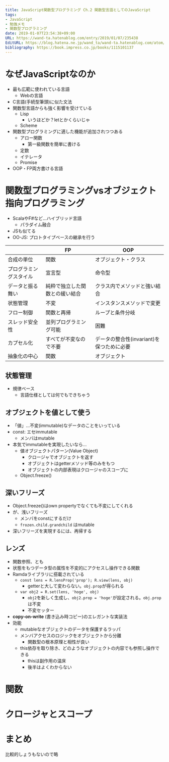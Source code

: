 ```yaml
---
title: JavaScript関数型プログラミング Ch.2 関数型言語としてのJavaScript
tags:
- JavaScript
- 勉強メモ
- 関数型プログラミング
date: 2019-01-07T23:54:38+09:00
URL: https://wand-ta.hatenablog.com/entry/2019/01/07/235438
EditURL: https://blog.hatena.ne.jp/wand_ta/wand-ta.hatenablog.com/atom/entry/10257846132700178147
bibliography: https://book.impress.co.jp/books/1115101137
---
```





# なぜJavaScriptなのか

- 最も広範に使われている言語
    - Webの言語
- C言語(手続型筆頭)に似た文法
- 関数型言語からも強く影響を受けている
    - Lisp
        - いうほどか？letとかくらいじゃ
    - Scheme
- 関数型プログラミングに適した機能が追加されつつある
    - アロー関数
        - 第一級関数を簡単に書ける
    - 定数
    - イテレータ
    - Promise
- OOP・FP両方書ける言語


# 関数型プログラミングvsオブジェクト指向プログラミング

- ScalaやF#など...ハイブリッド言語
    - パラダイム融合
- JSも似てる
- OO-JS: プロトタイプベースの継承を行う




|                        | FP                             | OOP                                       |
|------------------------|--------------------------------|-------------------------------------------|
| 合成の単位             | 関数                           | オブジェクト・クラス                      |
| プログラミングスタイル | 宣言型                         | 命令型                                    |
| データと振る舞い       | 純粋で独立した関数との緩い結合 | クラス内でメソッドと強い結合              |
| 状態管理               | 不変                           | インスタンスメソッドで変更                |
| フロー制御             | 関数と再帰                     | ループと条件分岐                          |
| スレッド安全性         | 並列プログラミング可能         | 困難                                      |
| カプセル化             | すべてが不変なので不要         | データの整合性(invariant)を保つために必要 |
| 抽象化の中心           | 関数                           | オブジェクト                              |


## 状態管理

- 規律ベース
    - 言語仕様としては何でもできちゃう
    
    
## オブジェクトを値として使う

- 「値」...不変(immutable)なデータのことをいっている
- const: エセimmutable
    - メンバはmutable
- 本気でimmutableを実現したいなら...
    - 値オブジェクトパターン(Value Object)
        - クロージャでオブジェクトを返す
        - オブジェクトはgetterメソッド等のみをもつ
        - オブジェクトの内部表現はクロージャのスコープに
    - Object.freeze()


## 深いフリーズ

- Object.freeze()はown propertyでなくても不変にしてくれる
- が、浅いフリーズ
    - メンバをconstにするだけ
    - `frozen.child.grandchild` はmutable
- 深いフリーズを実現するには、再帰する


## レンズ

- 関数参照、とも
- 状態をもつデータ型の属性を不変的にアクセスし操作できる関数
- Ramdaライブラリに搭載されている
    - `const lens = R.lensProp('prop'); R.view(lens, obj)`
        - getterと大して変わらない。`obj.prop`が得られる
    - `var obj2 = R.set(lens, 'hoge', obj)`
        - `obj2`を新しく生成し、`obj2.prop = 'hoge'`が設定される。`obj.prop`は不変
        - 不変セッター
- **copy-on-write** (書き込み時コピー)のエレガントな実装法
- 効能
    - mutableなオブジェクトのデータを保護するラッパ
    - メンバアクセスのロジックをオブジェクトから分離
        - 関数型の根本原理と相性が良い
    - this依存を取り除き、どのようなオブジェクトの内容でも参照し操作できる
        - thisは副作用の温床
        - 後半はよくわからない


# 関数

# クロージャとスコープ

# まとめ

比較的しょうもないので略
